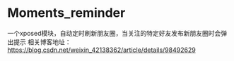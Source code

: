 # Moments_reminder
一个xposed模块，自动定时刷新朋友圈，当关注的特定好友发布新朋友圈时会弹出提示
相关博客地址：https://blog.csdn.net/weixin_42138362/article/details/98492629
